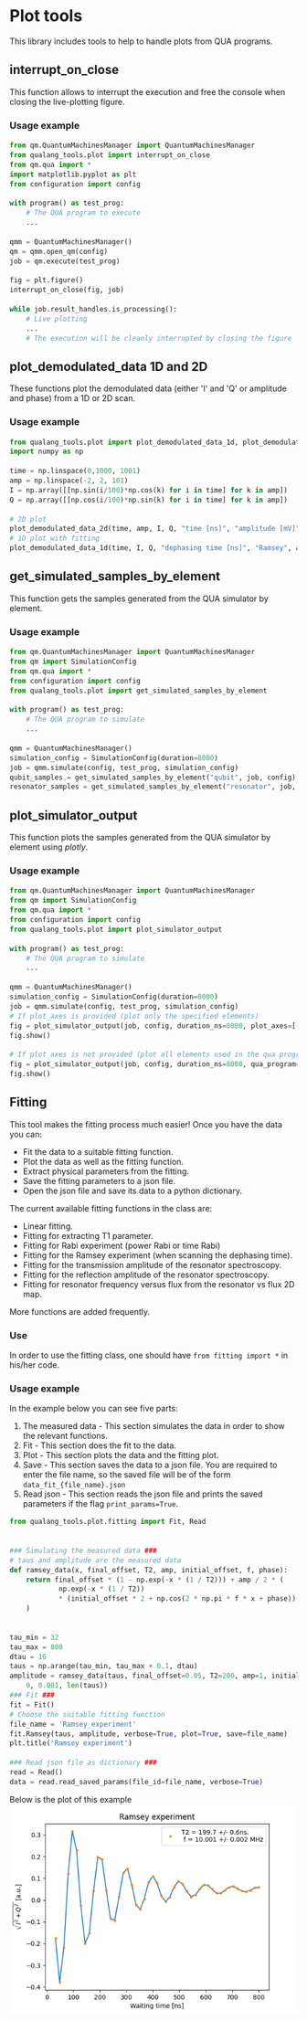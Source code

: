 # Plot tools
This library includes tools to help to handle plots from QUA programs.

## interrupt_on_close
This function allows to interrupt the execution and free the console when closing the live-plotting figure.

### Usage example

```python
from qm.QuantumMachinesManager import QuantumMachinesManager
from qualang_tools.plot import interrupt_on_close
from qm.qua import *
import matplotlib.pyplot as plt
from configuration import config

with program() as test_prog:
    # The QUA program to execute
    ...

qmm = QuantumMachinesManager()
qm = qmm.open_qm(config)
job = qm.execute(test_prog)

fig = plt.figure()
interrupt_on_close(fig, job)

while job.result_handles.is_processing():
    # Live plotting
    ...
    # The execution will be cleanly interrupted by closing the figure
```

## plot_demodulated_data 1D and 2D
These functions plot the demodulated data (either 'I' and 'Q' or amplitude and phase) from a 1D or 2D scan.

### Usage example

```python
from qualang_tools.plot import plot_demodulated_data_1d, plot_demodulated_data_2d
import numpy as np

time = np.linspace(0,1000, 1001)
amp = np.linspace(-2, 2, 101)
I = np.array([[np.sin(i/100)*np.cos(k) for i in time] for k in amp])
Q = np.array([[np.cos(i/100)*np.sin(k) for i in time] for k in amp])

# 2D plot
plot_demodulated_data_2d(time, amp, I, Q, "time [ns]", "amplitude [mV]", "2D map", amp_and_phase=True, plot_options={"cmap": "magma"})
# 1D plot with fitting
plot_demodulated_data_1d(time, I, Q, "dephasing time [ns]", "Ramsey", amp_and_phase=True, fit="ramsey", plot_options={"marker": "."})
```

## get_simulated_samples_by_element
This function gets the samples generated from the QUA simulator by element.

### Usage example

```python
from qm.QuantumMachinesManager import QuantumMachinesManager
from qm import SimulationConfig
from qm.qua import *
from configuration import config
from qualang_tools.plot import get_simulated_samples_by_element

with program() as test_prog:
    # The QUA program to simulate
    ...

qmm = QuantumMachinesManager()
simulation_config = SimulationConfig(duration=8000)
job = qmm.simulate(config, test_prog, simulation_config)
qubit_samples = get_simulated_samples_by_element("qubit", job, config)
resonator_samples = get_simulated_samples_by_element("resonator", job, config)
```


## plot_simulator_output
This function plots the samples generated from the QUA simulator by element using *plotly*.

### Usage example

```python
from qm.QuantumMachinesManager import QuantumMachinesManager
from qm import SimulationConfig
from qm.qua import *
from configuration import config
from qualang_tools.plot import plot_simulator_output

with program() as test_prog:
    # The QUA program to simulate
    ...

qmm = QuantumMachinesManager()
simulation_config = SimulationConfig(duration=8000)
job = qmm.simulate(config, test_prog, simulation_config)
# If plot_axes is provided (plot only the specified elements)
fig = plot_simulator_output(job, config, duration_ns=8000, plot_axes=[["RF"],["qubit"]])
fig.show()

# If plot_axes is not provided (plot all elements used in the qua program in their own axis)
fig = plot_simulator_output(job, config, duration_ns=8000, qua_program=test_prog)
fig.show()
```

## Fitting 
This tool makes the fitting process much easier! Once you have the data you can:

* Fit the data to a suitable fitting function.
* Plot the data as well as the fitting function.
* Extract physical parameters from the fitting.
* Save the fitting parameters to a json file.
* Open the json file and save its data to a python dictionary.

The current available fitting functions in the class are:

* Linear fitting.
* Fitting for extracting T1 parameter.
* Fitting for Rabi experiment (power Rabi or time Rabi)
* Fitting for the Ramsey experiment (when scanning the dephasing time).
* Fitting for the transmission amplitude of the resonator spectroscopy.
* Fitting for the reflection amplitude of the resonator spectroscopy.
* Fitting for resonator frequency versus flux from the resonator vs flux 2D map.

More functions are added frequently. 

### Use
In order to use the fitting class, one should have `from fitting import *` in his/her code.
 
### Usage example
In the example below you can see five parts:
1. The measured data - This section simulates the data in order to show the relevant functions.
2. Fit - This section does the fit to the data.
3. Plot - This section plots the data and the fitting plot.
4. Save - This section saves the data to a json file. You are required to enter the file name, so the saved file will be of the form `data_fit_{file_name}.json` 
5. Read json - This section reads the json file and prints the saved parameters if the flag `print_params=True`.

```python
from qualang_tools.plot.fitting import Fit, Read


### Simulating the measured data ###
# taus and amplitude are the measured data
def ramsey_data(x, final_offset, T2, amp, initial_offset, f, phase):
    return final_offset * (1 - np.exp(-x * (1 / T2))) + amp / 2 * (
            np.exp(-x * (1 / T2))
            * (initial_offset * 2 + np.cos(2 * np.pi * f * x + phase))
    )


tau_min = 32
tau_max = 800
dtau = 16
taus = np.arange(tau_min, tau_max + 0.1, dtau)
amplitude = ramsey_data(taus, final_offset=0.05, T2=200, amp=1, initial_offset=0, f=10e-3, phase=0) + np.random.normal(
    0, 0.001, len(taus))
### Fit ###
fit = Fit()
# Choose the suitable fitting function
file_name = 'Ramsey_experiment'
fit.Ramsey(taus, amplitude, verbose=True, plot=True, save=file_name)
plt.title('Ramsey experiment')

### Read json file as dictionary ###
read = Read()
data = read.read_saved_params(file_id=file_name, verbose=True)


```

Below is the plot of this example
![fitting_example](example.PNG)
